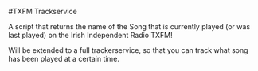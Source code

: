 #TXFM Trackservice

A script that returns the name of the Song that is currently played (or was last played) on the Irish Independent Radio TXFM!

Will be extended to a full trackerservice, so that you can track what song has been played at a certain time.
